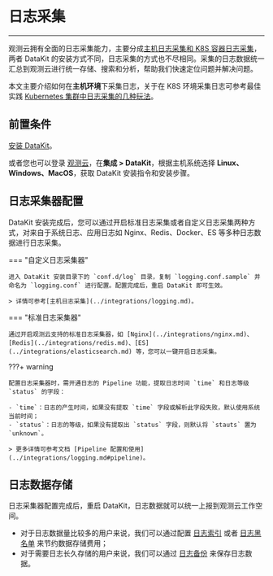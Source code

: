 # 日志采集
---


观测云拥有全面的日志采集能力，主要分成<u>主机日志采集和 K8S 容器日志采集</u>，两者 DataKit 的安装方式不同，日志采集的方式也不尽相同。采集的日志数据统一汇总到观测云进行统一存储、搜索和分析，帮助我们快速定位问题并解决问题。

本文主要介绍如何在**主机环境**下采集日志，关于在 K8S 环境采集日志可参考最佳实践 [Kubernetes 集群中日志采集的几种玩法](../best-practices/cloud-native/k8s-logs.md)。

## 前置条件

[安装 DataKit](../datakit/datakit-install.md)。                

或者您也可以登录 [观测云](https://auth.guance.com/login/pwd)，在**集成 > DataKit**，根据主机系统选择 **Linux、Windows、MacOS**，获取 DataKit 安装指令和安装步骤。

## 日志采集器配置

DataKit 安装完成后，您可以通过开启标准日志采集或者自定义日志采集两种方式，对来自于系统日志、应用日志如 Nginx、Redis、Docker、ES 等多种日志数据进行日志采集。

=== "自定义日志采集器"

    进入 DataKit 安装目录下的 `conf.d/log` 目录，复制 `logging.conf.sample` 并命名为 `logging.conf` 进行配置。配置完成后，重启 DataKit 即可生效。
    
    > 详情可参考[主机日志采集](../integrations/logging.md)。

=== "标准日志采集器"

    通过开启观测云支持的标准日志采集器，如 [Nginx](../integrations/nginx.md)、[Redis](../integrations/redis.md)、[ES](../integrations/elasticsearch.md) 等，您可以一键开启日志采集。

???+ warning

    配置日志采集器时，需开通日志的 Pipeline 功能，提取日志时间 `time` 和日志等级 `status` 的字段：
    
    - `time`：日志的产生时间，如果没有提取 `time` 字段或解析此字段失败，默认使用系统当前时间；
    - `status`：日志的等级，如果没有提取出 `status` 字段，则默认将 `stauts` 置为 `unknown`。
    
    > 更多详情可参考文档 [Pipeline 配置和使用](../integrations/logging.md#pipeline)。



## 日志数据存储

日志采集器配置完成后，重启 DataKit，日志数据就可以统一上报到观测云工作空间。

- 对于日志数据量比较多的用户来说，我们可以通过配置 [日志索引](multi-index.md) 或者 [日志黑名单](../getting-started/function-details/logs-blacklist.md) 来节约数据存储费用；
- 对于需要日志长久存储的用户来说，我们可以通过 [日志备份](backup.md) 来保存日志数据。

